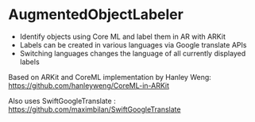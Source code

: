 # AugmentedObjectLabeler

- Identify objects using Core ML and label them in AR with ARKit
- Labels can be created in various languages via Google translate APIs
- Switching languages changes the language of all currently displayed labels

Based on ARKit and CoreML implementation by Hanley Weng: https://github.com/hanleyweng/CoreML-in-ARKit

Also uses SwiftGoogleTranslate : https://github.com/maximbilan/SwiftGoogleTranslate
